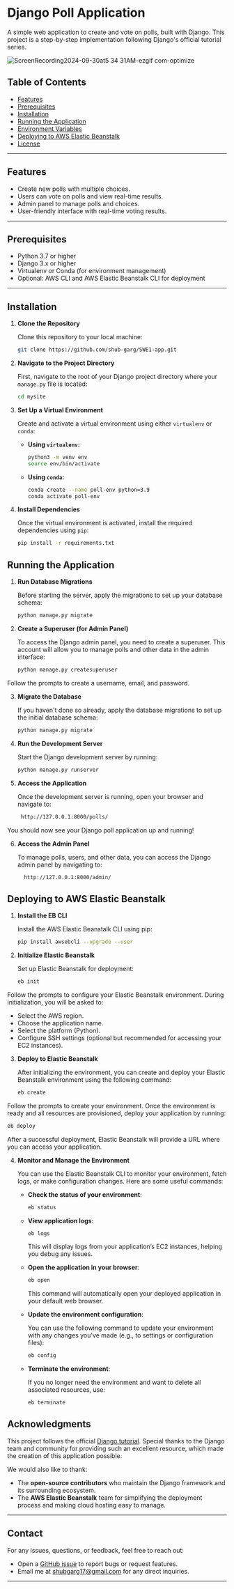 # Django Poll Application

A simple web application to create and vote on polls, built with Django. This project is a step-by-step implementation following Django's official tutorial series.

![ScreenRecording2024-09-30at5 34 31AM-ezgif com-optimize](https://github.com/user-attachments/assets/d1d1a32a-2415-4158-97b4-3b6563cdd0dd)

## Table of Contents

- [Features](#features)
- [Prerequisites](#prerequisites)
- [Installation](#installation)
- [Running the Application](#running-the-application)
- [Environment Variables](#environment-variables)
- [Deploying to AWS Elastic Beanstalk](#deploying-to-aws-elastic-beanstalk)
- [License](#license)

---

## Features

- Create new polls with multiple choices.
- Users can vote on polls and view real-time results.
- Admin panel to manage polls and choices.
- User-friendly interface with real-time voting results.

---

## Prerequisites

- Python 3.7 or higher
- Django 3.x or higher
- Virtualenv or Conda (for environment management)
- Optional: AWS CLI and AWS Elastic Beanstalk CLI for deployment

---

## Installation

1. **Clone the Repository**

   Clone this repository to your local machine:

   ```bash
   git clone https://github.com/shub-garg/SWE1-app.git
   ```

2. **Navigate to the Project Directory**

   First, navigate to the root of your Django project directory where your `manage.py` file is located:

   ```bash
   cd mysite
   ```

3. **Set Up a Virtual Environment**

   Create and activate a virtual environment using either `virtualenv` or `conda`:

   - **Using `virtualenv`:**

     ```bash
     python3 -m venv env
     source env/bin/activate
     ```

   - **Using `conda`:**

     ```bash
     conda create --name poll-env python=3.9
     conda activate poll-env
     ```

4. **Install Dependencies**

   Once the virtual environment is activated, install the required dependencies using `pip`:

   ```bash
   pip install -r requirements.txt
   ```

## Running the Application

1. **Run Database Migrations**

   Before starting the server, apply the migrations to set up your database schema:

   ```bash
   python manage.py migrate
   ```

2. **Create a Superuser (for Admin Panel)**

   To access the Django admin panel, you need to create a superuser. This account will allow you to manage polls and other data in the admin interface:

   ```bash
   python manage.py createsuperuser
   ```
Follow the prompts to create a username, email, and password.

3. **Migrate the Database**

   If you haven't done so already, apply the database migrations to set up the initial database schema:

   ```bash
   python manage.py migrate
   ```

4. **Run the Development Server**

   Start the Django development server by running:

   ```bash
   python manage.py runserver
   ```

5. **Access the Application**

   Once the development server is running, open your browser and navigate to:

   ```bash
    http://127.0.0.1:8000/polls/
   ```


You should now see your Django poll application up and running!

6. **Access the Admin Panel**

   To manage polls, users, and other data, you can access the Django admin panel by navigating to:

   ```bash
     http://127.0.0.1:8000/admin/
     ```

## Deploying to AWS Elastic Beanstalk

1. **Install the EB CLI**

   Install the AWS Elastic Beanstalk CLI using pip:

   ```bash
   pip install awsebcli --upgrade --user
   ```

2. **Initialize Elastic Beanstalk**

   Set up Elastic Beanstalk for deployment:

   ```bash
   eb init
   ```

Follow the prompts to configure your Elastic Beanstalk environment. During initialization, you will be asked to:

- Select the AWS region.
- Choose the application name.
- Select the platform (Python).
- Configure SSH settings (optional but recommended for accessing your EC2 instances).

3. **Deploy to Elastic Beanstalk**

   After initializing the environment, you can create and deploy your Elastic Beanstalk environment using the following command:

   ```bash
   eb create
   ```

Follow the prompts to create your environment. Once the environment is ready and all resources are provisioned, deploy your application by running:

```bash
eb deploy
```

After a successful deployment, Elastic Beanstalk will provide a URL where you can access your application.

4. **Monitor and Manage the Environment**

   You can use the Elastic Beanstalk CLI to monitor your environment, fetch logs, or make configuration changes. Here are some useful commands:

   - **Check the status of your environment**:

     ```bash
     eb status
     ```

   - **View application logs**:

     ```bash
     eb logs
     ```

     This will display logs from your application’s EC2 instances, helping you debug any issues.

   - **Open the application in your browser**:

     ```bash
     eb open
     ```

     This command will automatically open your deployed application in your default web browser.

   - **Update the environment configuration**:

     You can use the following command to update your environment with any changes you've made (e.g., to settings or configuration files):

     ```bash
     eb config
     ```

   - **Terminate the environment**:

     If you no longer need the environment and want to delete all associated resources, use:

     ```bash
     eb terminate
     ```
## Acknowledgments

This project follows the official [Django tutorial](https://docs.djangoproject.com/en/stable/intro/tutorial01/). Special thanks to the Django team and community for providing such an excellent resource, which made the creation of this application possible.

We would also like to thank:

- The **open-source contributors** who maintain the Django framework and its surrounding ecosystem.
- The **AWS Elastic Beanstalk** team for simplifying the deployment process and making cloud hosting easy to manage.

---

## Contact

For any issues, questions, or feedback, feel free to reach out:

- Open a [GitHub issue](https://github.com/shub-garg/SWE1-app/issues) to report bugs or request features.
- Email me at [shubgarg17@gmail.com](mailto:shubgarg17@gmail.com) for any direct inquiries.

---

